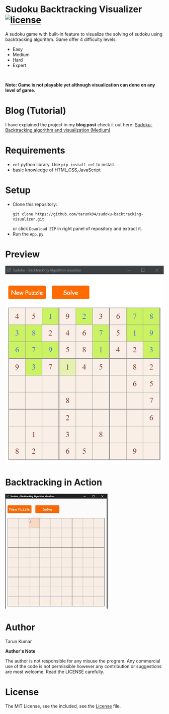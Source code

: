 # Sudoku Backtracking Visualizer [![license](https://img.shields.io/github/license/mashape/apistatus.svg?maxAge=2592000)](https://github.com/tarunk04/sudoku-backtracking-visualizer/blob/master/LICENSE)
A sudoku game with built-in feature to visualize the solving of sudoku using backtracking algorithm. 
Game offer 4 difficulty levels: 
* Easy
* Medium
* Hard
* Expert
<br>

**Note: Game is not playable yet although visualization can done on any level of game.** 
# Blog (Tutorial)
I have explained the project in my **blog post** check it out here: [Sudoku- Backtracking algorithm and visualization (Medium)](https://bit.ly/sudoku-algo-visualizer)
# Requirements
* `eel` python library. Use `pip install eel` to install.
* basic knowledge of HTML,CSS,JavaScript

# Setup
 * Clone this repository:  
    ```console
    git clone https://github.com/tarunk04/sudoku-backtracking-visualizer.git
    ```
   or click `Download ZIP` in right panel of repository and extract it.
 * Run the `App.py`.
 
 # Preview
 ![GUI](screenshots/Sudoku%20-%20Backtracking%20Algorithm%20visualizer.png)
 
 # Backtracking in Action
 ![visualizer](screenshots/visualizer.gif)
 
 # Author
 Tarun Kumar
 
**Author's Note**
 
The author is not responsible for any misuse the program. Any commercial use of the code is not permissible however any contribution or suggestions are most welcome. Read the LICENSE carefully.
 # License
 The MIT License, see the included, see the [License](https://github.com/tarunk04/sudoku-backtracking-visualizer/blob/master/LICENSE) file.
